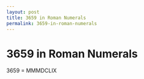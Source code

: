 ```yaml
---
layout: post
title: 3659 in Roman Numerals
permalink: 3659-in-roman-numerals
---
```


# 3659 in Roman Numerals

3659 = MMMDCLIX
